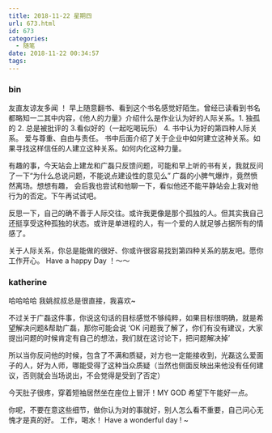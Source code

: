 ```yaml
---
title: 2018-11-22 星期四
url: 673.html
id: 673
categories:
  - 随笔
date: 2018-11-22 00:34:57
tags:
---
```


### bin

友直友谅友多闻 ！ 早上随意翻书、看到这个书名感觉好陌生。曾经已读看到书名都略知一二其中内容，《他人的力量》介绍什么是作业认为好的人际关系。1\. 独孤的 2. 总是被批评的 3.看似好的（一起吃喝玩乐） 4. 书中认为好的第四种人际关系。 爱与尊重、自由与责任。 书中后面介绍了关于企业中如何建立这种关系。如果寻找这样信任的人建立这种关系。如何内化这种力量。

有趣的事，今天站会上建龙和广磊只反馈问题，可能和早上听的书有关，我就反问了一下“为什么总说问题，不能说点建设性的意见么” 广磊的小脾气爆炸，竟然愤然离场。想想有趣， 会后我也尝试和他聊一下，看似他还不能平静站会上我对他行为的否定。下午再试试吧。

反思一下，自己的确不善于人际交往。或许我更像是那个孤独的人。但其实我自己还挺享受这种孤独的状态。或许是单进程的人，有一个爱的人就足够占据所有的情感了。

关于人际关系，你总是能做的很好、你或许很容易找到第四种关系的朋友吧。愿你工作开心。 Have a happy Day ！～～

### katherine

哈哈哈哈 我姚叔叔总是很直接，我喜欢~

不过关于广磊这件事，你说这句话的目标感觉不够纯粹，如果目标很明确，就是希望解决问题&帮助广磊，那你可能会说 ‘OK 问题我了解了，你们有没有建议，大家提出问题的时候肯定有自己的想法，我们就在这讨论下，把问题解决掉’

所以当你反问他的时候，包含了不满和质疑，对方也一定能接收到，光磊这么爱面子的人，好为人师，哪能受得了这种当众质疑（当然也侧面反映出来他没有任何建议，否则就会当场说出，不会觉得是受到了否定）

今天肚子很疼，穿着短袖居然坐在座位上冒汗！MY GOD 希望下午能好一点。

你呢，不要在意这些细节，做你认为对的事就好，别人怎么看不重要，自己问心无愧才是真的好。 工作，喝水！ Have a wonderful day ! ~